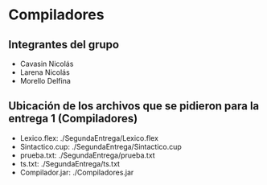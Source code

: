# Compiladores

## Integrantes del grupo

- Cavasin Nicolás
- Larena Nicolás
- Morello Delfina


## Ubicación de los archivos que se pidieron para la entrega 1 (Compiladores)

* Lexico.flex: ./SegundaEntrega/Lexico.flex
* Sintactico.cup: ./SegundaEntrega/Sintactico.cup
* prueba.txt: ./SegundaEntrega/prueba.txt
* ts.txt: ./SegundaEntrega/ts.txt
* Compilador.jar: ./Compiladores.jar
